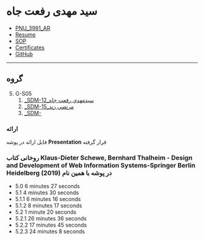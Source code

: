 # سید مهدی رفعت جاه
- [PNU_3991_AR](https://github.com/setagickeman/PNU_3991_AR)
- [Resume](https://setagickeman.github.io/r/) 
- [SOP](https://setagickeman.github.io/r/sop)
- [Certificates](https://setagickeman.github.io/r/certificates)
- [GitHub](https://github.com/setagickeman)

----------------------------
## گروه 

5. G-S05
    1. [_SDM-12_سيدمهدي رفعت جاه](https://github.com/AliRazavi-edu/PNU_3991/tree/master/_MSc/SoftwareDevelopmentMethodologies/12_%D8%B3%D9%8A%D8%AF%D9%85%D9%87%D8%AF%D9%8A%20%D8%B1%D9%81%D8%B9%D8%AA%20%D8%AC%D8%A7%D9%87)    
    1. [_SDM-15_مرتضي زند](https://github.com/AliRazavi-edu/PNU_3991/tree/master/_MSc/SoftwareDevelopmentMethodologies/15_%D9%85%D8%B1%D8%AA%D8%B6%D9%8A%20%D8%B2%D9%86%D8%AF)    
    1. [_SDM-]() 

### ارائه

فایل ارائه در پوشه 
**Presentation** 
قرار گرفته

### روخانی کتاب Klaus-Dieter Schewe, Bernhard Thalheim - Design and Development of Web Information Systems-Springer Berlin Heidelberg (2019) در پوشه با همین نام

- 5.0 		  6 minutes 27 seconds
- 5.1		   4 minutes 30 seconds
- 5.1.1		6 minutes 16 seconds
- 5.1.2 	   8 minutes 17 seconds
- 5.2 		  1 minute 20 seconds
- 5.2.1		26 minutes 36 seconds
- 5.2.2		17 minutes 45 seconds
- 5.2.3		24 minutes 8 seconds